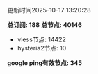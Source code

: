 更新时间2025-10-17 13:20:28

**总订阅: 188**
**总节点: 40146**
- vless节点: 14422
- hysteria2节点: 10

**google ping有效节点: 345**
